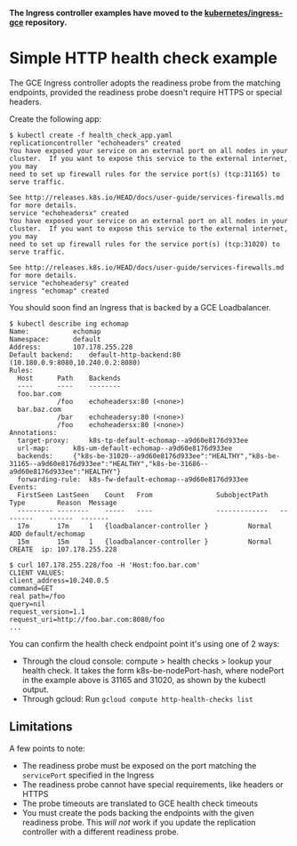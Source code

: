 **The Ingress controller examples have moved to the
[kubernetes/ingress-gce](https://github.com/kubernetes/ingress-gce) repository.**

# Simple HTTP health check example

The GCE Ingress controller adopts the readiness probe from the matching endpoints, provided the readiness probe doesn't require HTTPS or special headers.

Create the following app:
```console
$ kubectl create -f health_check_app.yaml
replicationcontroller "echoheaders" created
You have exposed your service on an external port on all nodes in your
cluster.  If you want to expose this service to the external internet, you may
need to set up firewall rules for the service port(s) (tcp:31165) to serve traffic.

See http://releases.k8s.io/HEAD/docs/user-guide/services-firewalls.md for more details.
service "echoheadersx" created
You have exposed your service on an external port on all nodes in your
cluster.  If you want to expose this service to the external internet, you may
need to set up firewall rules for the service port(s) (tcp:31020) to serve traffic.

See http://releases.k8s.io/HEAD/docs/user-guide/services-firewalls.md for more details.
service "echoheadersy" created
ingress "echomap" created
```

You should soon find an Ingress that is backed by a GCE Loadbalancer.

```console
$ kubectl describe ing echomap
Name:			echomap
Namespace:		default
Address:		107.178.255.228
Default backend:	default-http-backend:80 (10.180.0.9:8080,10.240.0.2:8080)
Rules:
  Host		Path	Backends
  ----		----	--------
  foo.bar.com
    		/foo 	echoheadersx:80 (<none>)
  bar.baz.com
    		/bar 	echoheadersy:80 (<none>)
    		/foo 	echoheadersx:80 (<none>)
Annotations:
  target-proxy:		k8s-tp-default-echomap--a9d60e8176d933ee
  url-map:		k8s-um-default-echomap--a9d60e8176d933ee
  backends:		{"k8s-be-31020--a9d60e8176d933ee":"HEALTHY","k8s-be-31165--a9d60e8176d933ee":"HEALTHY","k8s-be-31686--a9d60e8176d933ee":"HEALTHY"}
  forwarding-rule:	k8s-fw-default-echomap--a9d60e8176d933ee
Events:
  FirstSeen	LastSeen	Count	From				SubobjectPath	Type		Reason	Message
  ---------	--------	-----	----				-------------	--------	------	-------
  17m		17m		1	{loadbalancer-controller }			Normal		ADD	default/echomap
  15m		15m		1	{loadbalancer-controller }			Normal		CREATE	ip: 107.178.255.228

$ curl 107.178.255.228/foo -H 'Host:foo.bar.com'
CLIENT VALUES:
client_address=10.240.0.5
command=GET
real path=/foo
query=nil
request_version=1.1
request_uri=http://foo.bar.com:8080/foo
...
```

You can confirm the health check endpoint point it's using one of 2 ways:
* Through the cloud console: compute > health checks > lookup your health check. It takes the form k8s-be-nodePort-hash, where nodePort in the example above is 31165 and 31020, as shown by the kubectl output.
* Through gcloud: Run `gcloud compute http-health-checks list`

## Limitations

A few points to note:
* The readiness probe must be exposed on the port matching the `servicePort` specified in the Ingress
* The readiness probe cannot have special requirements, like headers or HTTPS
* The probe timeouts are translated to GCE health check timeouts
* You must create the pods backing the endpoints with the given readiness probe. This *will not* work if you update the replication controller with a different readiness probe.


